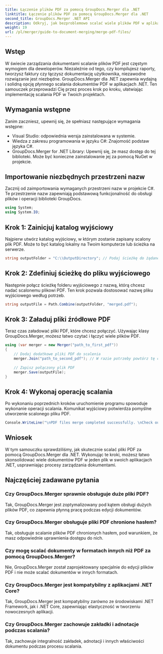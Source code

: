 ```yaml
---
title: Łączenie plików PDF za pomocą GroupDocs.Merger dla .NET
linktitle: Łączenie plików PDF za pomocą GroupDocs.Merger dla .NET
second_title: GroupDocs.Merger .NET API
description: Odkryj, jak bezproblemowo scalać wiele plików PDF w aplikacjach .NET za pomocą GroupDocs.Merger. Ten kompleksowy samouczek zapewnia jasne, krok po kroku podejście do łączenia plików PDF.
weight: 19
url: /pl/merger/guide-to-document-merging/merge-pdf-files/
---
```

## Wstęp

W świecie zarządzania dokumentami scalanie plików PDF jest częstym wymogiem dla deweloperów. Niezależnie od tego, czy kompilujesz raporty, tworzysz faktury czy łączysz dokumentację użytkownika, niezawodne rozwiązanie jest niezbędne. GroupDocs.Merger dla .NET zapewnia wydajną i solidną opcję płynnego scalania dokumentów PDF w aplikacjach .NET. Ten samouczek przeprowadzi Cię przez proces krok po kroku, ułatwiając implementację scalania PDF w Twoich projektach.

## Wymagania wstępne
Zanim zaczniesz, upewnij się, że spełniasz następujące wymagania wstępne:
- Visual Studio: odpowiednia wersja zainstalowana w systemie.
- Wiedza z zakresu programowania w języku C#: Znajomość podstaw języka C#.
- GroupDocs.Merger for .NET Library: Upewnij się, że masz dostęp do tej biblioteki. Może być konieczne zainstalowanie jej za pomocą NuGet w projekcie.

## Importowanie niezbędnych przestrzeni nazw
Zacznij od zaimportowania wymaganych przestrzeni nazw w projekcie C#. Te przestrzenie nazw zapewniają podstawową funkcjonalność do obsługi plików i operacji biblioteki GroupDocs.

```csharp
using System;
using System.IO;
```

## Krok 1: Zainicjuj katalog wyjściowy
Najpierw utwórz katalog wyjściowy, w którym zostanie zapisany scalony plik PDF. Może to być katalog lokalny na Twoim komputerze lub ścieżka na serwerze.

```csharp
string outputFolder = "C:\\OutputDirectory"; // Podaj ścieżkę do żądanego katalogu wyjściowego
```

## Krok 2: Zdefiniuj ścieżkę do pliku wyjściowego
Następnie połącz ścieżkę folderu wyjściowego z nazwą, którą chcesz nadać scalonemu plikowi PDF. Ten krok pozwala dostosować nazwę pliku wyjściowego według potrzeb.

```csharp
string outputFile = Path.Combine(outputFolder, "merged.pdf");
```

## Krok 3: Załaduj pliki źródłowe PDF
Teraz czas załadować pliki PDF, które chcesz połączyć. Używając klasy GroupDocs.Merger, możesz łatwo czytać i łączyć wiele plików PDF.

```csharp
using (var merger = new Merger("path_to_first_pdf"))
{
    // Dodaj dodatkowe pliki PDF do scalenia
    merger.Join("path_to_second_pdf"); // W razie potrzeby powtórz tę czynność dla większej liczby plików PDF
    
    // Zapisz połączony plik PDF
    merger.Save(outputFile);
}
```

## Krok 4: Wykonaj operację scalania
Po wykonaniu poprzednich kroków uruchomienie programu spowoduje wykonanie operacji scalania. Komunikat wyjściowy potwierdza pomyślne utworzenie scalonego pliku PDF.

```csharp
Console.WriteLine("\nPDF files merge completed successfully. \nCheck output in {0}", outputFolder);
```

## Wniosek
W tym samouczku sprawdziliśmy, jak skutecznie scalać pliki PDF za pomocą GroupDocs.Merger dla .NET. Wykonując te kroki, możesz łatwo skonsolidować wiele dokumentów PDF w jeden plik w swoich aplikacjach .NET, usprawniając procesy zarządzania dokumentami.

## Najczęściej zadawane pytania

### Czy GroupDocs.Merger sprawnie obsługuje duże pliki PDF?
Tak, GroupDocs.Merger jest zoptymalizowany pod kątem obsługi dużych plików PDF, co zapewnia płynną pracę podczas edycji dokumentów.

### Czy GroupDocs.Merger obsługuje pliki PDF chronione hasłem?
Tak, obsługuje scalanie plików PDF chronionych hasłem, pod warunkiem, że masz odpowiednie uprawnienia dostępu do nich.

### Czy mogę scalać dokumenty w formatach innych niż PDF za pomocą GroupDocs.Merger?
Nie, GroupDocs.Merger został zaprojektowany specjalnie do edycji plików PDF i nie może scalać dokumentów w innych formatach.

### Czy GroupDocs.Merger jest kompatybilny z aplikacjami .NET Core?
Tak, GroupDocs.Merger jest kompatybilny zarówno ze środowiskami .NET Framework, jak i .NET Core, zapewniając elastyczność w tworzeniu nowoczesnych aplikacji.

### Czy GroupDocs.Merger zachowuje zakładki i adnotacje podczas scalania?
Tak, zachowuje integralność zakładek, adnotacji i innych właściwości dokumentu podczas procesu scalania.
